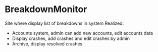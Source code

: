 # BreakdownMonitor
Site where display list of breakdowns in system
Realized: 
<ul>
 <li>Accounts system, admin can add new accounts, edit accounts data</li>
 <li>Display crashes, add crashes and edit crashes by admin</li>
 <li>Archive, display resolved crashes</li>
 </ul>
